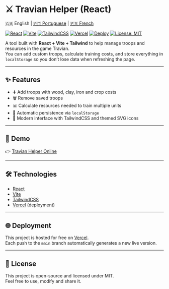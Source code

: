 # ⚔️ Travian Helper (React)

🇬🇧 English | [🇵🇹 Portuguese](./README.md) | [🇫🇷 French](./README.fr.md)

[![React](https://img.shields.io/badge/React-18-61DAFB?logo=react&logoColor=white)](https://react.dev/)
[![Vite](https://img.shields.io/badge/Vite-5-646CFF?logo=vite&logoColor=FFD62E)](https://vitejs.dev/)
[![TailwindCSS](https://img.shields.io/badge/TailwindCSS-3-38B2AC?logo=tailwindcss&logoColor=white)](https://tailwindcss.com/)
[![Vercel](https://img.shields.io/badge/Deployed%20on-Vercel-black?logo=vercel)](https://vercel.com/)
[![Deploy](https://img.shields.io/badge/Vercel-Live-black?logo=vercel)](https://travian-helper-react.vercel.app/)
[![License: MIT](https://img.shields.io/badge/License-MIT-green.svg)](./LICENSE)

A tool built with **React + Vite + Tailwind** to help manage troops and resources in the game Travian.  
You can add custom troops, calculate training costs, and store everything in `localStorage` so you don’t lose data when refreshing the page.

---

## ✨ Features
- ➕ Add troops with wood, clay, iron and crop costs  
- 🗑️ Remove saved troops  
- 📊 Calculate resources needed to train multiple units  
- 💾 Automatic persistence via `localStorage`  
- 🎨 Modern interface with TailwindCSS and themed SVG icons  

---

## 🚀 Demo
👉 [Travian Helper Online](https://travianhelper.vercel.app/)

---

## 🛠️ Technologies
- [React](https://react.dev/)  
- [Vite](https://vitejs.dev/)  
- [TailwindCSS](https://tailwindcss.com/)  
- [Vercel](https://vercel.com/) (deployment)

---

## 🌐 Deployment
This project is hosted for free on [Vercel](https://vercel.com/).  
Each push to the `main` branch automatically generates a new live version.

---

## 📜 License
This project is open-source and licensed under MIT.  
Feel free to use, modify and share it.
